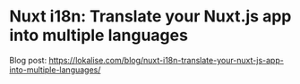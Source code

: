 # Nuxt i18n: Translate your Nuxt.js app into multiple languages

Blog post: https://lokalise.com/blog/nuxt-i18n-translate-your-nuxt-js-app-into-multiple-languages/
